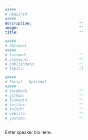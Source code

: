 ```yaml
---
#####
# Required
#####
description:                      ""
image:                            ""
title:                            ""

#####
# Optional
#####
# lastmod:                        ""
# pronouns:                       ""
# publishDate:                    ""
# topics:                         []

#####
# Social - Optional
#####
# facebook:                       ""
# github:                         ""
# linkedin:                       ""
# twitter:                        ""
# twitch:                         ""
# website:                        ""
# youtube:                        ""
---
```

Enter speaker bio here.